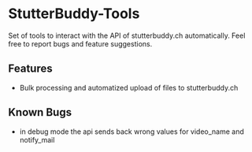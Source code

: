 # StutterBuddy-Tools

Set of tools to interact with the API of stutterbuddy.ch automatically. Feel free to report bugs and feature suggestions.

## Features

* Bulk processing and automatized upload of files to stutterbuddy.ch

## Known Bugs

* in debug mode the api sends back wrong values for video_name and notify_mail